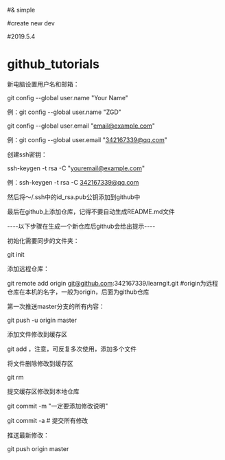 #& simple

#create new dev

#2019.5.4

# github_tutorials

新电脑设置用户名和邮箱：

git config --global user.name "Your Name"

例：git config --global user.name "ZGD"

git config --global user.email "email@example.com"

例：git config --global user.email "342167339@qq.com"

创建ssh密钥：

ssh-keygen -t rsa -C "youremail@example.com"

例：ssh-keygen -t rsa -C 342167339@qq.com

然后将～/.ssh中的id_rsa.pub公钥添加到github中

最后在github上添加仓库，记得不要自动生成README.md文件

----以下步骤在生成一个新仓库后github会给出提示----

初始化需要同步的文件夹：

git init

添加远程仓库：

git remote add origin git@github.com:342167339/learngit.git  #origin为远程仓库在本机的名字，一般为origin，后面为github仓库

第一次推送master分支的所有内容：

git push -u origin master

添加文件修改到缓存区

git add <file>，注意，可反复多次使用，添加多个文件

将文件删除修改到缓存区

git rm <file>

提交缓存区修改到本地仓库

git commit -m "一定要添加修改说明"

git commit -a # 提交所有修改

推送最新修改：

git push origin master
